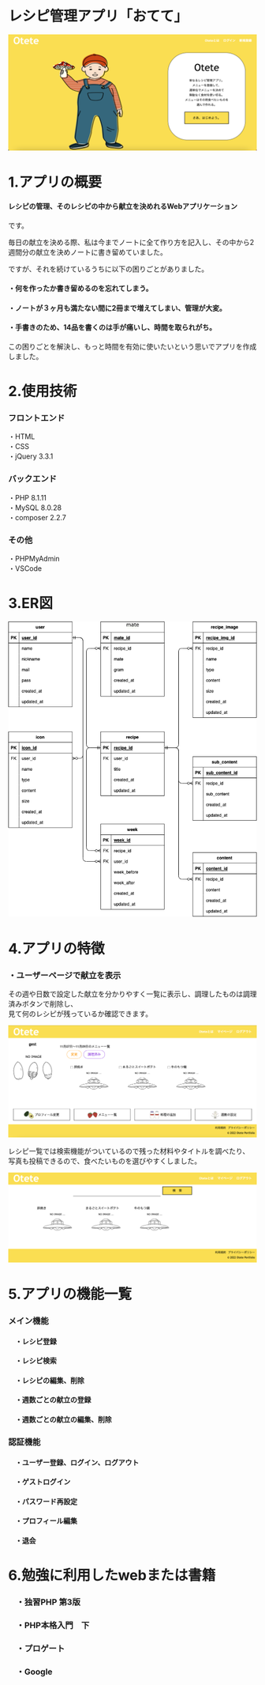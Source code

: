 # レシピ管理アプリ「おてて」
![top image](./views/images/TopImage.png)
# 1.アプリの概要
#### レシピの管理、そのレシピの中から献立を決めれるWebアプリケーション
です。

毎日の献立を決める際、私は今までノートに全て作り方を記入し、その中から2週間分の献立を決めノートに書き留めていました。

ですが、それを続けているうちに以下の困りごとがありました。

#### ・何を作ったか書き留めるのを忘れてしまう。
#### ・ノートが３ヶ月も満たない間に2冊まで増えてしまい、管理が大変。
#### ・手書きのため、14品を書くのは手が痛いし、時間を取られがち。

この困りごとを解決し、もっと時間を有効に使いたいという思いでアプリを作成しました。

# 2.使用技術
### フロントエンド
・HTML<br>
・CSS<br>
・jQuery 3.3.1<br>

### バックエンド
・PHP 8.1.11<br>
・MySQL 8.0.28<br>
・composer 2.2.7<br>

### その他
・PHPMyAdmin<br>
・VSCode<br>

# 3.ER図
![top image](./views/images/er.png)
# 4.アプリの特徴
### ・ユーザーページで献立を表示
その週や日数で設定した献立を分かりやすく一覧に表示し、調理したものは調理済みボタンで削除し、<br>
見て何のレシピが残っているか確認できます。

![app image](./views/images/userImage.png)

レシピ一覧では検索機能がついているので残った材料やタイトルを調べたり、
写真も投稿できるので、食べたいものを選びやすくしました。

![app image](./views/images/recipe.png)

# 5.アプリの機能一覧
### メイン機能
#### 　・レシピ登録
#### 　・レシピ検索
#### 　・レシピの編集、削除
#### 　・週数ごとの献立の登録
#### 　・週数ごとの献立の編集、削除

### 認証機能
#### 　・ユーザー登録、ログイン、ログアウト
#### 　・ゲストログイン
#### 　・パスワード再設定
#### 　・プロフィール編集
#### 　・退会

# 6.勉強に利用したwebまたは書籍
### 　・独習PHP 第3版
### 　・PHP本格入門　下
### 　・プロゲート
### 　・Google